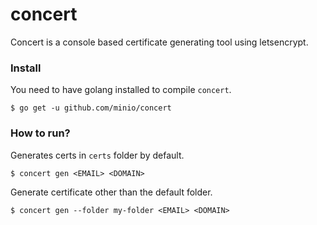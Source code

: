 # concert

Concert is a console based certificate generating tool using letsencrypt.

### Install

You need to have golang installed to compile `concert`.
```
$ go get -u github.com/minio/concert
```

### How to run?

Generates certs in `certs` folder by default.
```
$ concert gen <EMAIL> <DOMAIN>
```


Generate certificate other than the default folder.

```
$ concert gen --folder my-folder <EMAIL> <DOMAIN>
```
